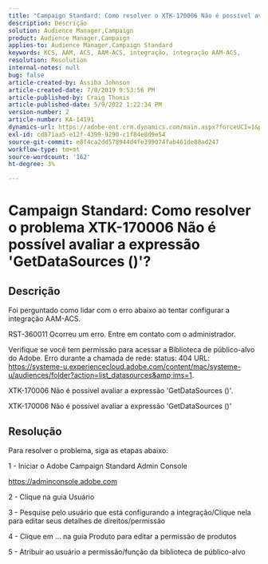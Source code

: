 ```yaml
---
title: "Campaign Standard: Como resolver o XTK-170006 Não é possível avaliar a expressão 'GetDataSources ()' problema?"
description: Descrição
solution: Audience Manager,Campaign
product: Audience Manager,Campaign
applies-to: Audience Manager,Campaign Standard
keywords: KCS, AAM, ACS, AAM-ACS, integração, integração AAM-ACS,
resolution: Resolution
internal-notes: null
bug: false
article-created-by: Assiba Johnson
article-created-date: 7/8/2019 9:53:56 PM
article-published-by: Craig Thonis
article-published-date: 5/9/2022 1:22:34 PM
version-number: 2
article-number: KA-14191
dynamics-url: https://adobe-ent.crm.dynamics.com/main.aspx?forceUCI=1&pagetype=entityrecord&etn=knowledgearticle&id=322eb0db-caa1-e911-a96a-000d3a34e213
exl-id: cd871aa5-e12f-4399-9290-c1f84e8d9e54
source-git-commit: e8f4ca2dd578944d4fe399074fab461de88ad247
workflow-type: tm+mt
source-wordcount: '162'
ht-degree: 3%

---
```


# Campaign Standard: Como resolver o problema XTK-170006 Não é possível avaliar a expressão &#39;GetDataSources ()&#39;?

## Descrição


Foi perguntado como lidar com o erro abaixo ao tentar configurar a integração AAM-ACS.



RST-360011 Ocorreu um erro. Entre em contato com o administrador.

Verifique se você tem permissão para acessar a Biblioteca de público-alvo do Adobe. Erro durante a chamada de rede: status: 404 URL: https://systeme-u.experiencecloud.adobe.com/content/mac/systeme-u/audiences/folder?action=list_datasources&amp;ims=1.

XTK-170006 Não é possível avaliar a expressão &#39;GetDataSources ()&#39;.

XTK-170006 Não é possível avaliar a expressão &#39;GetDataSources ()&#39;


## Resolução


Para resolver o problema, siga as etapas abaixo:



1 - Iniciar o Adobe Campaign Standard Admin Console

https://adminconsole.adobe.com

2 - Clique na guia Usuário

3 - Pesquise pelo usuário que está configurando a integração/Clique nela para editar seus detalhes de direitos/permissão

4 - Clique em ... na guia Produto para editar a permissão de produtos

5 - Atribuir ao usuário a permissão/função da biblioteca de público-alvo
